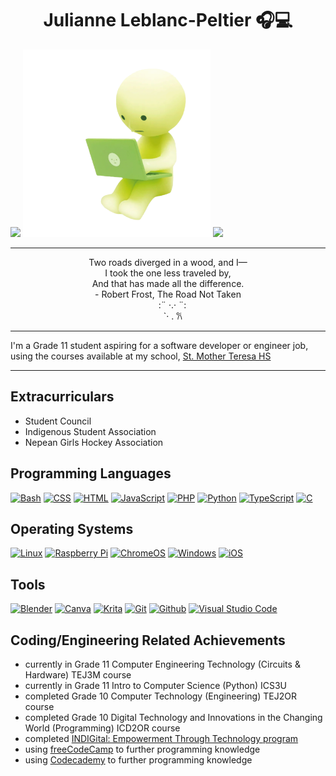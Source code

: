 <h1 align=center> Julianne Leblanc-Peltier 🎧💻 </h1>

<img src="https://i.pinimg.com/originals/c2/04/78/c2047855b98271c65a5746ec5e52d8a5.gif" width=350px vertical-align=center> <img src="./images/laptop_smiski.gif" alt="smiski laptop gif" width="300" length="300"> <img src="https://i.pinimg.com/originals/56/6b/db/566bdbb5853a8bbb99b537d2753f25f0.gif" width=350px vertical-align=center>

<hr>
<p align=center>Two roads diverged in a wood, and I— <br>
I took the one less traveled by, <br>
And that has made all the difference. <br>
- Robert Frost, The Road Not Taken <br>
⠀
:¨ ·.· ¨: <br>
&nbsp; &nbsp; `· . 𐙚
</p>
<hr>

<p> I'm a Grade 11 student aspiring for a software developer or engineer job, using the courses available at my school, <a href="https://teh.ocsb.ca/">St. Mother Teresa HS</a> </p>

<hr>
<h2>Extracurriculars</h2>
<ul>
    <li>Student Council</li>
    <li>Indigenous Student Association</li>
    <li>Nepean Girls Hockey Association</li>
</ul>

<h2> Programming Languages </h2>
<p>
    <a href="https://github.com/search?q=user%3AJulianne-Leblanc-Peltier+language%3Abash"><img alt="Bash" src="https://img.shields.io/badge/Bash-121011.svg?logo=gnu-bash&logoColor=white"></a>
    <a href="https://github.com/search?q=user%3AJulianne-Leblanc-Peltier+language%3Acss"><img alt="CSS" src="https://img.shields.io/badge/CSS-1572B6.svg?logo=css3&logoColor=white"></a>
    <a href="https://github.com/search?q=user%3AJulianne-Leblanc-Peltier+language%3Ahtml"><img alt="HTML" src="https://img.shields.io/badge/HTML-E34F26.svg?logo=html5&logoColor=white"></a>
    <a href="https://github.com/search?q=user%3AMJulianne-Leblanc-Peltier+language%3Ajavascript"><img alt="JavaScript" src="https://img.shields.io/badge/JavaScript-F7DF1E.svg?logo=javascript&logoColor=white"></a>
    <a href="https://github.com/search?q=user%3AJulianne-Leblanc-Peltier+language%3Aphp"><img alt="PHP" src="https://img.shields.io/badge/PHP-%23777BB4.svg?logo=php&logoColor=black"></a>
    <a href="https://github.com/search?q=user%3AJulianne-Leblanc-Peltier+language%3Apython"><img alt="Python" src="https://img.shields.io/badge/Python-14354C.svg?logo=python&logoColor=white"></a>
    <a href="https://github.com/search?q=user%3AJulianne-Leblanc-Peltier+language%3Atypescript"><img alt="TypeScript" src="https://img.shields.io/badge/TypeScript-%23007ACC.svg?logo=TypeScript&logoColor=white"></a>
    <a href="https://github.com/search?q=user%3AJulianne-Leblanc-Peltier+language%3Ac"><img alt="C" src="https://custom-icon-badges.herokuapp.com/badge/C-%2300599C.svg?logo=cpp2&logoColor=white"></a>
</p>

<h2> Operating Systems </h2>
<p>
  <a href="https://linux.org/"><img src="https://img.shields.io/badge/Linux-FCC624?logo=linux&logoColor=white" alt="Linux"></a>
  <a href="https://www.raspberrypi.com/"><img src="https://img.shields.io/badge/-RaspberryPi-C51A4A?logo=Raspberry-Pi&logoColor=white" alt="Raspberry Pi"></a>
  <a href="https://www.google.com/intl/en_ca/chromebook/chrome-os/"><img src="https://img.shields.io/badge/chrome%20os-3d89fc?logo=google%20chrome&logoColor=white" alt="ChromeOS"></a>
  <a href="https://www.microsoft.com/en-ca/windows/"><img src="https://img.shields.io/badge/Windows-0078D6?logo=windows&logoColor=white" alt="Windows"></a>
  <a href="https://www.apple.com/ca/ios/"><img src="https://img.shields.io/badge/iOS-000000?logo=ios&logoColor=white" alt="iOS"></a>
</p>

<h2> Tools </h2>
<p>
    <a href="https://www.blender.org/"><img alt="Blender" src="https://img.shields.io/badge/blender-%23F5792A.svg?style=for-the-badge&logo=blender&logoColor=white"></a>
    <a href="https://www.canva.com/"><img alt="Canva" src="https://img.shields.io/badge/Canva-%2300C4CC.svg?style=for-the-badge&logo=Canva&logoColor=white"></a>
    <a href="https://krita.org/"><img alt="Krita" src="https://img.shields.io/badge/Krita-203759?style=for-the-badge&logo=krita&logoColor=EEF37B"></a>
    <a href="https://git-scm.com/"><img alt="Git" src="https://img.shields.io/badge/git-%23F05033.svg?style=for-the-badge&logo=git&logoColor=white"></a>
    <a href="https://github.com/"><img alt="Github" src="https://img.shields.io/badge/github-%23121011.svg?style=for-the-badge&logo=github&logoColor=white"></a>
    <a href="https://code.visualstudio.com/"><img alt="Visual Studio Code" src="https://img.shields.io/badge/Visual%20Studio%20Code-0078d7.svg?style=for-the-badge&logo=visual-studio-code&logoColor=white"></a>
</p>

<h2> Coding/Engineering Related Achievements </h2>
<ul>
    <li> currently in Grade 11 Computer Engineering Technology (Circuits & Hardware) TEJ3M course </li>
    <li> currently in Grade 11 Intro to Computer Science (Python) ICS3U </li>
    <li> completed Grade 10 Computer Technology (Engineering) TEJ2OR course </li>
    <li> completed Grade 10 Digital Technology and Innovations in the Changing World (Programming) ICD2OR course </li>
    <li> completed <a href=https://www.indigenousfriends.org/indigital>INDIGital: Empowerment Through Technology program</a> </li> 
    <li> using <a href=https://www.freecodecamp.org/>freeCodeCamp</a> to further programming knowledge </li>
    <li> using <a href="https://www.codecademy.com/">Codecademy</a> to further programming knowledge </li>
</ul>
